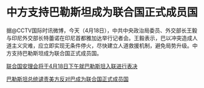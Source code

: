 # 中方支持巴勒斯坦成为联合国正式成员国

据@CCTV国际时讯微博，今天（4月18日），中共中央政治局委员、外交部长王毅与印尼外交部长特蕾诺在印尼首都雅加达举行记者会。王毅表示，巴以冲突造成人道主义灾难，应立即实现无条件停火，尽快建立人道救援机制，避免局势升级。中方支持巴勒斯坦成为联合国正式成员国。

[联合国安理会将于4月18日下午就巴勒斯坦入联进行表决](https://news.qq.com/rain/a/20240418A00G0300)

[巴勒斯坦总统谴责美方反对巴成为联合国正式成员国](https://news.qq.com/rain/a/20240418A02L8W00)

